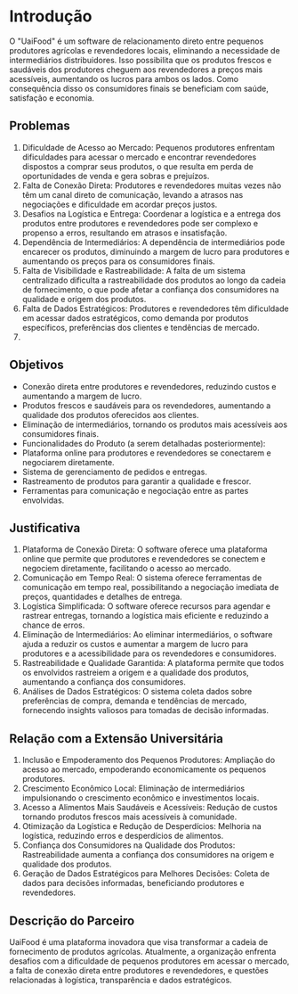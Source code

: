 # Introdução

O "UaiFood" é um software de relacionamento direto entre pequenos produtores agrícolas e revendedores locais, eliminando a necessidade de intermediários distribuidores. Isso possibilita que os produtos frescos e saudáveis dos produtores cheguem aos revendedores a preços mais acessíveis, aumentando os lucros para ambos os lados. Como consequência disso os consumidores finais se beneficiam com saúde, satisfação e economia.

## Problemas
1.  Dificuldade de Acesso ao Mercado: Pequenos produtores enfrentam dificuldades para acessar o mercado e encontrar revendedores dispostos a comprar seus produtos, o que resulta em perda de oportunidades de venda e gera sobras e prejuízos.
2. Falta de Conexão Direta: Produtores e revendedores muitas vezes não têm um canal direto de comunicação, levando a atrasos nas negociações e dificuldade em acordar preços justos.
3. Desafios na Logística e Entrega: Coordenar a logística e a entrega dos produtos entre produtores e revendedores pode ser complexo e propenso a erros, resultando em atrasos e insatisfação.
4. Dependência de Intermediários: A dependência de intermediários pode encarecer os produtos, diminuindo a margem de lucro para produtores e aumentando os preços para os consumidores finais.
5. Falta de Visibilidade e Rastreabilidade: A falta de um sistema centralizado dificulta a rastreabilidade dos produtos ao longo da cadeia de fornecimento, o que pode afetar a confiança dos consumidores na qualidade e origem dos produtos.
6. Falta de Dados Estratégicos: Produtores e revendedores têm dificuldade em acessar dados estratégicos, como demanda por produtos específicos, preferências dos clientes e tendências de mercado.
7. 
## Objetivos

- Conexão direta entre produtores e revendedores, reduzindo custos e aumentando a margem de lucro.
- Produtos frescos e saudáveis para os revendedores, aumentando a qualidade dos produtos oferecidos aos clientes.
- Eliminação de intermediários, tornando os produtos mais acessíveis aos consumidores finais.
- Funcionalidades do Produto (a serem detalhadas posteriormente):
- Plataforma online para produtores e revendedores se conectarem e negociarem diretamente.
- Sistema de gerenciamento de pedidos e entregas.
- Rastreamento de produtos para garantir a qualidade e frescor.
- Ferramentas para comunicação e negociação entre as partes envolvidas.
 
## Justificativa

1. Plataforma de Conexão Direta: O software oferece uma plataforma online que permite que produtores e revendedores se conectem e negociem diretamente, facilitando o acesso ao mercado.
2. Comunicação em Tempo Real: O sistema oferece ferramentas de comunicação em tempo real, possibilitando a negociação imediata de preços, quantidades e detalhes de entrega.
3. Logística Simplificada: O software oferece recursos para agendar e rastrear entregas, tornando a logística mais eficiente e reduzindo a chance de erros.
4. Eliminação de Intermediários: Ao eliminar intermediários, o software ajuda a reduzir os custos e aumentar a margem de lucro para produtores e a acessibilidade para os revendedores e consumidores.
5. Rastreabilidade e Qualidade Garantida: A plataforma permite que todos os envolvidos rastreiem a origem e a qualidade dos produtos, aumentando a confiança dos consumidores.
6. Análises de Dados Estratégicos: O sistema coleta dados sobre preferências de compra, demanda e tendências de mercado, fornecendo insights valiosos para tomadas de decisão informadas.
   
## Relação com a Extensão Universitária

1. Inclusão e Empoderamento dos Pequenos Produtores: Ampliação do acesso ao mercado, empoderando economicamente os pequenos produtores.
2. Crescimento Econômico Local: Eliminação de intermediários impulsionando o crescimento econômico e investimentos locais.
3. Acesso a Alimentos Mais Saudáveis e Acessíveis: Redução de custos tornando produtos frescos mais acessíveis à comunidade.
4. Otimização da Logística e Redução de Desperdícios: Melhoria na logística, reduzindo erros e desperdícios de alimentos.
5. Confiança dos Consumidores na Qualidade dos Produtos: Rastreabilidade aumenta a confiança dos consumidores na origem e qualidade dos produtos.
6. Geração de Dados Estratégicos para Melhores Decisões: Coleta de dados para decisões informadas, beneficiando produtores e revendedores.

## Descrição do Parceiro

UaiFood é uma plataforma inovadora que visa transformar a cadeia de fornecimento de produtos agrícolas. Atualmente, a organização enfrenta desafios com a dificuldade de pequenos produtores em acessar o mercado, a falta de conexão direta entre produtores e revendedores, e questões relacionadas à logística, transparência e dados estratégicos.

